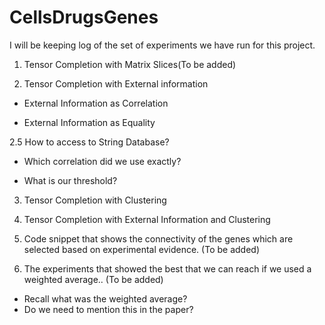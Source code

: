 # CellsDrugsGenes

I will be keeping log of the set of experiments we have run for this project.

1. Tensor Completion with Matrix Slices(To be added)

2. Tensor Completion with External information

  - External Information as Correlation
  
  - External Information as Equality

2.5 How to access to String Database?
  
   - Which correlation did we use exactly?
   
   - What is our threshold?

3. Tensor Completion with Clustering

4. Tensor Completion with External Information and Clustering

5. Code snippet that shows the connectivity of the genes which are selected based on experimental evidence. (To be added)

6. The experiments that showed the best that we can reach if we used a weighted average.. (To be added)
  - Recall what was the weighted average? 
  - Do we need to mention this in the paper?
  
